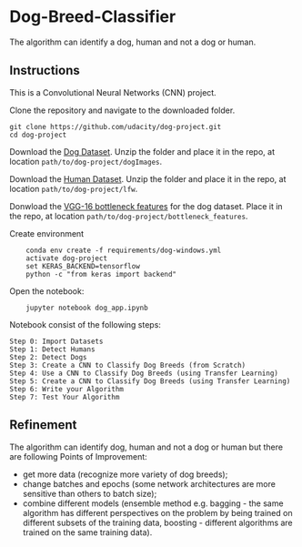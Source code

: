 # Dog-Breed-Classifier
The algorithm can identify a dog, human and not a dog or human.


## Instructions
This is a Convolutional Neural Networks (CNN) project.

Clone the repository and navigate to the downloaded folder.

    git clone https://github.com/udacity/dog-project.git
    cd dog-project

Download the [Dog Dataset](https://s3-us-west-1.amazonaws.com/udacity-aind/dog-project/dogImages.zip/). 
Unzip the folder and place it in the repo, at location `path/to/dog-project/dogImages`.

Download the [Human Dataset](https://s3-us-west-1.amazonaws.com/udacity-aind/dog-project/lfw.zip/).
Unzip the folder and place it in the repo, at location `path/to/dog-project/lfw`.

Donwload the [VGG-16 bottleneck features](https://s3-us-west-1.amazonaws.com/udacity-aind/dog-project/DogVGG16Data.npz/) for the dog dataset. 
Place it in the repo, at location `path/to/dog-project/bottleneck_features`.


Create environment
```
    conda env create -f requirements/dog-windows.yml
    activate dog-project
    set KERAS_BACKEND=tensorflow
    python -c "from keras import backend"
```

Open the notebook:
```
    jupyter notebook dog_app.ipynb
```
Notebook consist of the following steps:

    Step 0: Import Datasets
    Step 1: Detect Humans
    Step 2: Detect Dogs
    Step 3: Create a CNN to Classify Dog Breeds (from Scratch)
    Step 4: Use a CNN to Classify Dog Breeds (using Transfer Learning)
    Step 5: Create a CNN to Classify Dog Breeds (using Transfer Learning)
    Step 6: Write your Algorithm
    Step 7: Test Your Algorithm
    
    
 ## Refinement
 
 The algorithm can identify dog, human and not a dog or human but there are following Points of Improvement: 
 - get more data (recognize more variety of dog breeds); 
 - change batches and epochs (some network architectures are more sensitive than others to batch size); 
 - combine different models (ensemble method e.g. bagging - the same algorithm has different perspectives on the problem by being trained on different subsets of the training data, boosting - different algorithms are trained on the same training data). 
